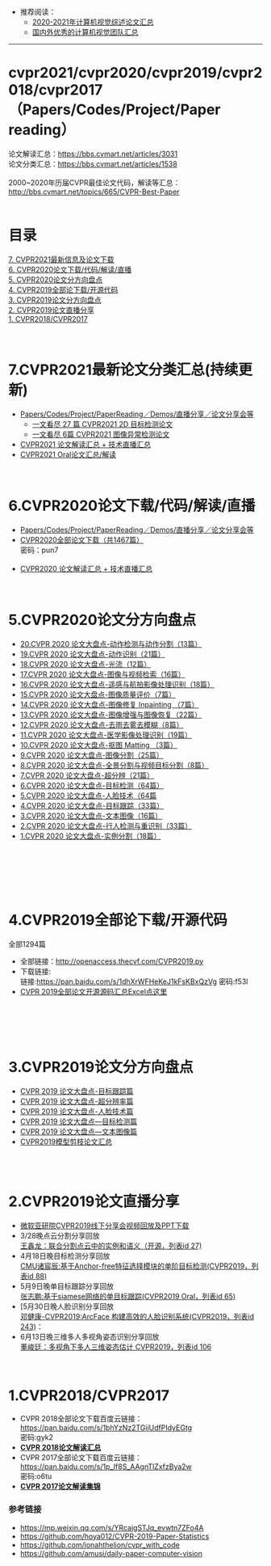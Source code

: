 
* 推荐阅读：<br>
  * [2020-2021年计算机视觉综述论文汇总](https://github.com/extreme-assistant/survey-computer-vision)<br>
  * [国内外优秀的计算机视觉团队汇总](https://github.com/extreme-assistant/Awesome-CV-Team)
------

# cvpr2021/cvpr2020/cvpr2019/cvpr2018/cvpr2017（Papers/Codes/Project/Paper reading）
论文解读汇总：https://bbs.cvmart.net/articles/3031 <br>
论文分类汇总：https://bbs.cvmart.net/articles/1538<br><br>
2000~2020年历届CVPR最佳论文代码，解读等汇总：http://bbs.cvmart.net/topics/665/CVPR-Best-Paper<br>
<br>

# 目录

[7. CVPR2021最新信息及论文下载](#7)<br>
[6. CVPR2020论文下载/代码/解读/直播](#6)<br>
[5. CVPR2020论文分方向盘点](#5)<br>
[4. CVPR2019全部论下载/开源代码](#4)<br>
[3. CVPR2019论文分方向盘点](#3)<br>
[2. CVPR2019论文直播分享](#2)<br>
[1. CVPR2018/CVPR2017](#1)<br>

<br>
<a name="7"/> 

# 7.CVPR2021最新论文分类汇总(持续更新)
* [Papers/Codes/Project/PaperReading／Demos/直播分享／论文分享会等](https://github.com/extreme-assistant/CVPR2021-Paper-Code-Interpretation/blob/master/CVPR2021.md)<br>
  * [一文看尽 27 篇 CVPR2021 2D 目标检测论文](https://mp.weixin.qq.com/s/Ho7qtrpF9FhHGaamkQo6Lw)<br>
  * [一文看尽 6篇 CVPR2021 图像异常检测论文](https://mp.weixin.qq.com/s/ysfwYQ3sVvXINPzBR91S7A)
* [CVPR2021 论文解读汇总 + 技术直播汇总](https://bbs.cvmart.net/articles/4368)<br>
* [CVPR2021 Oral论文汇总/解读](https://bbs.cvmart.net/articles/4366)<br>

<br>
<a name="6"/> 

# 6.CVPR2020论文下载/代码/解读/直播
* [Papers/Codes/Project/PaperReading／Demos/直播分享／论文分享会等](https://github.com/extreme-assistant/cvpr2020/blob/master/CVPR2020.md#cvpr2020最新信息及论文下载贴paperscodesprojectpaperreadingdemos直播分享论文分享会等)<br>
* [CVPR2020全部论文下载（共1467篇）](https://pan.baidu.com/s/1UXW6iviZ_d3wpdujNgWJSQ)<br>
密码：pun7<br><br>
* [CVPR2020 论文解读汇总 + 技术直播汇总](https://bbs.cvmart.net/articles/3031)<br>

<br>
<a name="5"/> 

# 5.CVPR2020论文分方向盘点<br>
*   [20.CVPR 2020 论文大盘点-动作检测与动作分割（13篇）](https://bbs.cvmart.net/topics/3028)<br>
*   [19.CVPR 2020 论文大盘点-动作识别（21篇）](https://bbs.cvmart.net/topics/3000)<br>
*   [18.CVPR 2020 论文大盘点-光流（12篇）](https://bbs.cvmart.net/topics/2992)<br>
*   [17.CVPR 2020 论文大盘点-图像与视频检索（16篇）](https://bbs.cvmart.net/topics/2964)<br>
*   [16.CVPR 2020 论文大盘点-遥感与航拍影像处理识别（18篇）](https://bbs.cvmart.net/topics/2953)<br>
*   [15.CVPR 2020 论文大盘点-图像质量评价（7篇）](https://bbs.cvmart.net/topics/2923)<br>
*   [14.CVPR 2020 论文大盘点-图像修复 Inpainting （7篇）](https://bbs.cvmart.net/topics/2903) <br>
*   [13.CVPR 2020 论文大盘点-图像增强与图像恢复（22篇）](https://bbs.cvmart.net/topics/2902)<br>
*   [12.CVPR 2020 论文大盘点-去雨去雾去模糊（8篇）](https://bbs.cvmart.net/topics/2876)<br>
*   [11.CVPR 2020 论文大盘点-医学影像处理识别（19篇）](https://bbs.cvmart.net/topics/2855)<br>
*   [10.CVPR 2020 论文大盘点-抠图 Matting （3篇）](https://bbs.cvmart.net/topics/2854)<br>
*   [9.CVPR 2020 论文大盘点-图像分割（25篇）](https://bbs.cvmart.net/topics/2829)<br>
*   [8.CVPR 2020 论文大盘点-全景分割与视频目标分割（8篇）](https://bbs.cvmart.net/topics/2818)<br>
*   [7.CVPR 2020 论文大盘点-超分辨（21篇）](https://bbs.cvmart.net/topics/2725)<br>
*   [6.CVPR 2020 论文大盘点-目标检测（64篇）](https://bbs.cvmart.net/topics/2732)<br>
*   [5.CVPR 2020 论文大盘点-人脸技术（64篇](https://bbs.cvmart.net/topics/2720 )<br>
*   [4.CVPR 2020 论文大盘点-目标跟踪（33篇）](https://bbs.cvmart.net/topics/2733 )<br>
*   [3.CVPR 2020 论文大盘点-文本图像（16篇）](https://bbs.cvmart.net/topics/2778 )<br>
*   [2.CVPR 2020 论文大盘点-行人检测与重识别（33篇）](https://bbs.cvmart.net/topics/2751)<br>
*   [1.CVPR 2020 论文大盘点-实例分割（18篇）](https://bbs.cvmart.net/topics/2806)<br><br>


<br><br>

<br>
<a name="4"/> 

# 4.CVPR2019全部论下载/开源代码<br>

全部1294篇<br>

* 全部链接：http://openaccess.thecvf.com/CVPR2019.py <br>
* 下载链接:<br>
链接:https://pan.baidu.com/s/1dhXrWFHeKeJ1kFsKBxQzVg  密码:f53l
* [CVPR 2019全部论文开源源码汇总Excel点这里](https://github.com/extreme-assistant/cvpr2019/blob/master/cvpr_2019_githublinks.csv)

<br><br>

<br>
<a name="3"/> 

# 3.CVPR2019论文分方向盘点<br>
* [CVPR 2019 论文大盘点-目标跟踪篇](http://bbs.cvmart.net/articles/523/cvpr-2019-lun-wen-da-pan-dian-mu-biao-gen-zong-pian)<br>
* [CVPR 2019 论文大盘点-超分辨率篇](http://bbs.cvmart.net/topics/452/cvpr-2019-lun-wen-da-pan-dian-chao-fen-bian-lv-pian)<br>
* [CVPR 2019 论文大盘点-人脸技术篇](http://bbs.cvmart.net/topics/451/cvpr-2019-lun-wen-da-pan-dian-ren-lian-ji-shu-pian)<br>
* [CVPR 2019 论文大盘点—目标检测篇](https://mp.weixin.qq.com/s/l8Cfi3CIt2gqVC9i3LV6hw)<br>
* [CVPR 2019 论文大盘点—文本图像篇](http://bbs.cvmart.net/topics/535/CVPR2019-Text)<br>
* [CVPR2019模型剪枝论文汇总](http://bbs.cvmart.net/topics/464/cvpr-2019-gong-bu-mo-xing-jian-zhi-lun-wen-hui-zong)<br><br>

<br>
<a name="2"/> 

# 2.CVPR2019论文直播分享<br>
* [微软亚研院CVPR2019线下分享会视频回放及PPT下载](http://bbs.cvmart.net/topics/609/CVPR-2019)
* 3/28晚点云分割分享回放<br>[王鑫龙：联合分割点云中的实例和语义（开源，列表id 27)](<http://bbs.cvmart.net/topics/351/%E8%81%94%E5%90%88%E5%88%86%E5%89%B2%E7%82%B9%E4%BA%91%E4%B8%AD%E7%9A%84%E5%AE%9E%E4%BE%8B%E5%92%8C%E8%AF%AD%E4%B9%89>)<br>
* 4月18日晚目标检测分享回放<br>
[CMU诸宸辰:基于Anchor-free特征选择模块的单阶目标检测(CVPR2019，列表id 88)](https://mp.weixin.qq.com/s/CvzFG63c1bTuWFSIzNSxBA) <br>
* 5月9日晚单目标跟踪分享回放<br>[张志鹏:基于siamese网络的单目标跟踪(CVPR2019 Oral，列表id 65)](https://mp.weixin.qq.com/s/3vlVXQDh6ou8Gdhg4xY2Tg)<br>
* [5月30日晚人脸识别分享回放<br>[邓健康-CVPR2019:ArcFace 构建高效的人脸识别系统(CVPR2019，列表id 243)](https://mp.weixin.qq.com/s/SIHFTbDc_XjbfYfpgwNYeQ)：<br>
* 6月13日晚三维多人多视角姿态识别分享回放<br>
[董峻廷：多视角下多人三维姿态估计 CVPR2019，列表id 106](https://mp.weixin.qq.com/s/Td510LMs3UWV_8d5kDgFYw)<br>


<br>
<a name="1"/> 

# 1.CVPR2018/CVPR2017<br>
* CVPR 2018全部论文下载百度云链接：https://pan.baidu.com/s/1bhYzNz2TGijUdfPIdyEGtg <br> 密码:gyk2
* [**CVPR 2018论文解读汇总**](http://bbs.cvmart.net/articles/56/cvpr-2018-lun-wen-jie-du-ji-jin-190326-geng-xin)
* CVPR 2017全部论文下载百度云链接：https://pan.baidu.com/s/1p_If8S_AAgnTlZxfzBya2w  <br> 密码:o6tu
* [**CVPR 2017论文解读集锦**](https://zhuanlan.zhihu.com/p/27651707)


### 参考链接<br>
* https://mp.weixin.qq.com/s/YRcajgSTJq_evwtn7ZFo4A <br>
* https://github.com/hoya012/CVPR-2019-Paper-Statistics <br>
* https://github.com/jonahthelion/cvpr_with_code <br>
* https://github.com/amusi/daily-paper-computer-vision<br><br>



